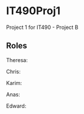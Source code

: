# IT490Proj1
Project 1 for IT490 - Project B 

## Roles
Theresa:

Chris:

Karim:

Anas:

Edward:  

